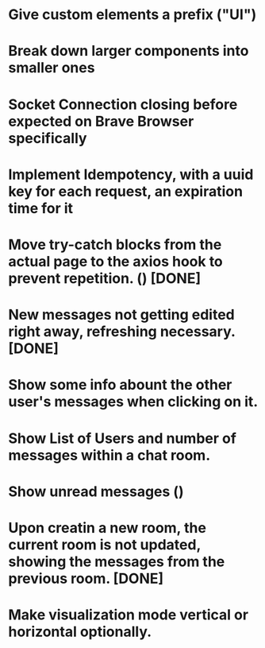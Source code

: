 # Give custom elements a prefix ("UI")
# Break down larger components into smaller ones
# Socket Connection closing before expected on Brave Browser specifically
# Implement Idempotency, with a uuid key for each request, an expiration time for it
# Move try-catch blocks from the actual page to the axios hook to prevent repetition. () [DONE]
# New messages not getting edited right away, refreshing necessary. [DONE]
# Show some info abount the other user's messages when clicking on it.
# Show List of Users and number of messages within a chat room.
# Show unread messages ()
# Upon creatin a new room, the current room is not updated, showing the messages from the previous room. [DONE]
# Make visualization mode vertical or horizontal optionally.
